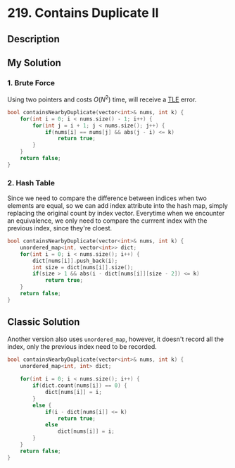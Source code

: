 # 219. Contains Duplicate Ⅱ
## Description

## My Solution
### 1. Brute Force
Using two pointers and costs $O(N^2)$ time, will receive a [TLE](https://leetcode.com/submissions/detail/603548857/) error.
```C++
bool containsNearbyDuplicate(vector<int>& nums, int k) {
    for(int i = 0; i < nums.size() - 1; i++) {
        for(int j = i + 1; j < nums.size(); j++) {
            if(nums[i] == nums[j] && abs(j - i) <= k)
                return true;
        }
    }   
    return false;
}
```

### 2. Hash Table
Since we need to compare the difference between indices when two elements are equal, so we can add index attribute into the hash map, simply replacing the original count by index vector. Everytime when we encounter an equivalence, we only need to compare the currrent index with the previous index, since they're cloest.
```C++
bool containsNearbyDuplicate(vector<int>& nums, int k) {
    unordered_map<int, vector<int>> dict;
    for(int i = 0; i < nums.size(); i++) {
        dict[nums[i]].push_back(i);
        int size = dict[nums[i]].size();
        if(size > 1 && abs(i - dict[nums[i]][size - 2]) <= k)
            return true;
    }
    return false;
}
```

## Classic Solution
Another version also uses `unordered_map`, however, it doesn't record all the index, only the previous index need to be recorded.
```C++
bool containsNearbyDuplicate(vector<int>& nums, int k) {
    unordered_map<int, int> dict;
    
    for(int i = 0; i < nums.size(); i++) {
        if(dict.count(nums[i]) == 0) {
            dict[nums[i]] = i;
        }
        else {
            if(i - dict[nums[i]] <= k)
                return true;
            else
                dict[nums[i]] = i;
        }
    }
    return false;
}
```